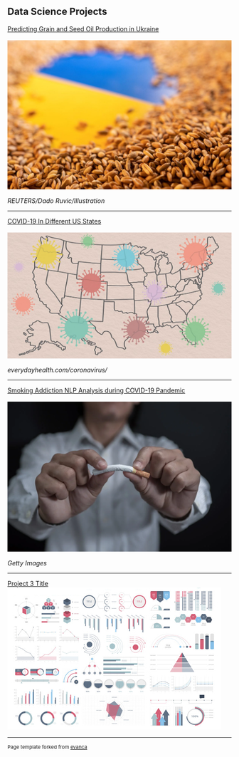 ## Data Science Projects


[Predicting Grain and Seed Oil Production in Ukraine](/UkraineGrain_Proj)
<br><br>
<img src="images/ukraine_grain_thumbnail_pic.jpeg?raw=true"/>
<p><em>REUTERS/Dado Ruvic/Illustration</em></p>

---
[COVID-19 In Different US States](/CovidUSstates_Proj.md)
<br><br>
<img src="images/COVID_USstates.jpeg?raw=true"/>
<p><em>everydayhealth.com/coronavirus/</em></p>

---
[Smoking Addiction NLP Analysis during COVID-19 Pandemic](/Reddit_Proj)
<br><br>
<img src="images/reddit_smokingProj_thumbnail.webp?raw=true"/>
<p><em>Getty Images</em></p>

---
[Project 3 Title](http://example.com/)
<img src="images/dummy_thumbnail.jpg?raw=true"/>


---
<p style="font-size:11px">Page template forked from <a href="https://github.com/evanca/quick-portfolio">evanca</a></p>
<!-- Remove above link if you don't want to attibute -->
